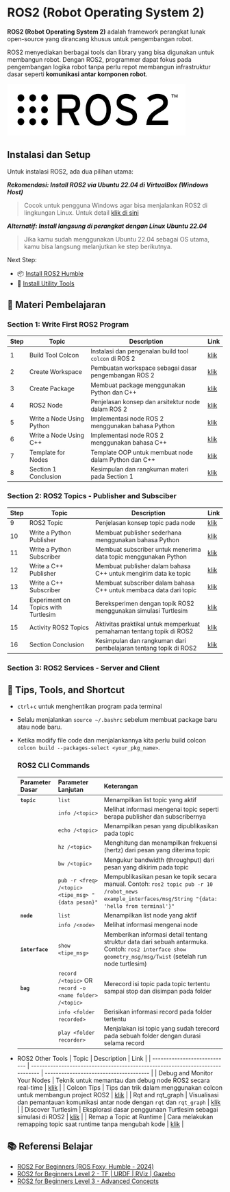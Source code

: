 # ROS2 (Robot Operating System 2)

**ROS2 (Robot Operating System 2)** adalah framework perangkat lunak open-source yang dirancang khusus untuk pengembangan robot.

ROS2 menyediakan berbagai tools dan library yang bisa digunakan untuk membangun robot. Dengan ROS2, programmer dapat fokus pada pengembangan logika robot tanpa perlu repot membangun infrastruktur dasar seperti **komunikasi antar komponen robot**.

![ros2](/assets/ros2.png)

## Instalasi dan Setup
Untuk instalasi ROS2, ada dua pilihan utama:

***Rekomendasi: Install ROS2 via Ubuntu 22.04 di VirtualBox (Windows Host)***
> Cocok untuk pengguna Windows agar bisa menjalankan ROS2 di lingkungan Linux. Untuk detail [klik di sini](/windows_host/)

***Alternatif: Install langsung di perangkat dengan Linux Ubuntu 22.04***
> Jika kamu sudah menggunakan Ubuntu 22.04 sebagai OS utama, kamu bisa langsung melanjutkan ke step berikutnya.

Next Step:
- 📦 [Install ROS2 Humble](/humble/)
- 🔧 [Install Utility Tools](/utility/)

## 📘 Materi Pembelajaran

### Section 1: Write First ROS2 Program
| Step | Topic                     | Description                                           | Link                                                 |
| ---- | ------------------------- | ----------------------------------------------------- | ---------------------------------------------------- |
| 1    | Build Tool Colcon         | Instalasi dan pengenalan build tool `colcon` di ROS 2 | [klik](/section1_write_ros2/01_build_tool_colcon/)   |
| 2    | Create Workspace          | Pembuatan workspace sebagai dasar pengembangan ROS 2  | [klik](/section1_write_ros2/02_create_workspace/)    |
| 3    | Create Package            | Membuat package menggunakan Python dan C++            | [klik](/section1_write_ros2/03_create_package/)      |
| 4    | ROS2 Node                 | Penjelasan konsep dan arsitektur node dalam ROS 2     | [klik](/section1_write_ros2/04_ros2_node/)           |
| 5    | Write a Node Using Python | Implementasi node ROS 2 menggunakan bahasa Python     | [klik](/section1_write_ros2/05_python_node/)         |
| 6    | Write a Node Using C++    | Implementasi node ROS 2 menggunakan bahasa C++        | [klik](/section1_write_ros2/06_cpp_node/)            |
| 7    | Template for Nodes        | Template OOP untuk membuat node dalam Python dan C++  | [klik](/section1_write_ros2/07_template_node/)       |
| 8    | Section 1 Conclusion      | Kesimpulan dan rangkuman materi pada Section 1        | [klik](/section1_write_ros2/08_section1_conclusion/) |

### Section 2: ROS2 Topics - Publisher and Subsciber
| Step | Topic                               | Description                                                          | Link                                              |
| ---- | ----------------------------------- | -------------------------------------------------------------------- | ------------------------------------------------- |
| 9    | ROS2 Topic                          | Penjelasan konsep topic pada node                                    | [klik](/section2_topics/09_ros2_topic/)           |
| 10   | Write a Python Publisher            | Membuat publisher sederhana menggunakan bahasa Python                | [klik](/section2_topics/10_python_publisher/)     |
| 11   | Write a Python Subscriber           | Membuat subscriber untuk menerima data topic menggunakan Python      | [klik](/section2_topics/11_python_subscriber/)    |
| 12   | Write a C++ Publisher               | Membuat publisher dalam bahasa C++ untuk mengirim data ke topic      | [klik](/section2_topics/12_cpp_publisher/)        |
| 13   | Write a C++ Subscriber              | Membuat subscriber dalam bahasa C++ untuk membaca data dari topic    | [klik](/section2_topics/13_cpp_subscriber/)       |
| 14   | Experiment on Topics with Turtlesim | Bereksperimen dengan topik ROS2 menggunakan simulasi Turtlesim       | [klik](/section2_topics/14_turtlesim_topics/)     |
| 15   | Activity ROS2 Topics                | Aktivitas praktikal untuk memperkuat pemahaman tentang topik di ROS2 | [klik](/section2_topics/15_activity_ros2_topics/) |
| 16   | Section Conclusion                  | Kesimpulan dan rangkuman dari pembelajaran tentang topik di ROS2     | [klik](/section2_topics/16_section_conclusion/)   |

### Section 3: ROS2 Services - Server and Client

## 🧠 Tips, Tools, and Shortcut

* `ctrl`+`c` untuk menghentikan program pada terminal
* Selalu menjalankan `source ~/.bashrc` sebelum membuat package baru atau node baru.
* Ketika modify file code dan menjalankannya kita perlu build colcon `colcon build --packages-select <your_pkg_name>`.
    ### ROS2 CLI Commands

    | Parameter Dasar | Parameter Lanjutan                                      | Keterangan                                                                                                                                                 |
    | --------------- | ------------------------------------------------------- | ---------------------------------------------------------------------------------------------------------------------------------------------------------- |
    | **`topic`**     | `list`                                                  | Menampilkan list topic yang aktif                                                                                                                          |
    |                 | `info /<topic>`                                         | Melihat informasi mengenai topic seperti berapa publisher dan subscribernya                                                                                |
    |                 | `echo /<topic>`                                         | Menampilkan pesan yang dipublikasikan pada topic                                                                                                           |
    |                 | `hz /<topic>`                                           | Menghitung dan menampilkan frekuensi (hertz) dari pesan yang diterima topic                                                                                |
    |                 | `bw /<topic>`                                           | Mengukur bandwidth (throughput) dari pesan yang dikirim pada topic                                                                                         |
    |                 | `pub -r <freq> /<topic> <tipe_msg> "{data pesan}"`      | Mempublikasikan pesan ke topik secara manual. Contoh: `ros2 topic pub -r 10 /robot_news example_interfaces/msg/String "{data: 'hello from terminal'}"`     |
    | **`node`**      | `list`                                                  | Menampilkan list node yang aktif                                                                                                                           |
    |                 | `info /<node>`                                          | Melihat informasi mengenai node                                                                                                                            |
    | **`interface`** | `show <tipe_msg>`                                       | Memberikan informasi detail tentang struktur data dari sebuah antarmuka. Contoh: `ros2 interface show geometry_msg/msg/Twist` (setelah run node turtlesim) |
    | **`bag`**       | `record /<topic>` OR `record -o <name folder> /<topic>` | Merecord isi topic pada topic tertentu sampai stop dan disimpan pada folder                                                                                |
    |                 | `info <folder recorded>`                                | Berisikan informasi record pada folder tertentu                                                                                                            |
    |                 | `play <folder recorder>`                                | Menjalakan isi topic yang sudah terecord pada sebuah folder dengan durasi selama record                                                                    |

* ROS2 Other Tools
     | Topic                        | Description                                                                   | Link                                   |
     | ---------------------------- | ----------------------------------------------------------------------------- | -------------------------------------- |
     | Debug and Monitor Your Nodes | Teknik untuk memantau dan debug node ROS2 secara real-time                    | [klik](/tools/09_debug_monitor_nodes/) |
     | Colcon Tips                  | Tips dan trik dalam menggunakan colcon untuk membangun project ROS2           | [klik](/tools/10_colcon_tips/)         |
     | Rqt and rqt_graph            | Visualisasi dan pemantauan komunikasi antar node dengan `rqt` dan `rqt_graph` | [klik](/tools/11_rqt_and_rqt_graph/)   |
     | Discover Turtlesim           | Eksplorasi dasar penggunaan Turtlesim sebagai simulasi di ROS2                | [klik](/tools/12_discover_turtlesim/)  |
     | Remap a Topic at Runtime     | Cara melakukan remapping topic saat runtime tanpa mengubah kode               | [klik](/tools/13_remap_topic_runtime/) |
## 📚 Referensi Belajar

- [ROS2 For Beginners (ROS Foxy, Humble - 2024)](https://www.udemy.com/course/ros2-for-beginners/)
- [ROS2 for Beginners Level 2 - TF | URDF | RViz | Gazebo](https://www.udemy.com/course/ros2-tf-urdf-rviz-gazebo/)
- [ROS2 for Beginners Level 3 - Advanced Concepts](https://www.udemy.com/course/ros2-advanced-core-concepts/)